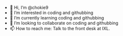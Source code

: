 - 👋 Hi, I’m @chokie9
- 👀 I’m interested in coding and githubbing
- 🌱 I’m currently learning coding and githubbing
- 💞️ I’m looking to collaborate on coding and githubbing
- 📫 How to reach me: Talk to the front desk at IXL.

<!---
chokie9/chokie9 is a ✨ special ✨ repository because its `README.md` (this file) appears on your GitHub profile.
You can click the Preview link to take a look at your changes.
--->
